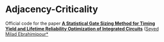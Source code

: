 # Adjacency-Criticality
Official code for the paper [**A Statistical Gate Sizing Method for Timing Yield and Lifetime Reliability Optimization of Integrated Circuits**](https://ieeexplore.ieee.org/abstract/document/9069424/) ([Seyed Milad Ebrahimipour*](https://miladebrahimipour.github.io/)
